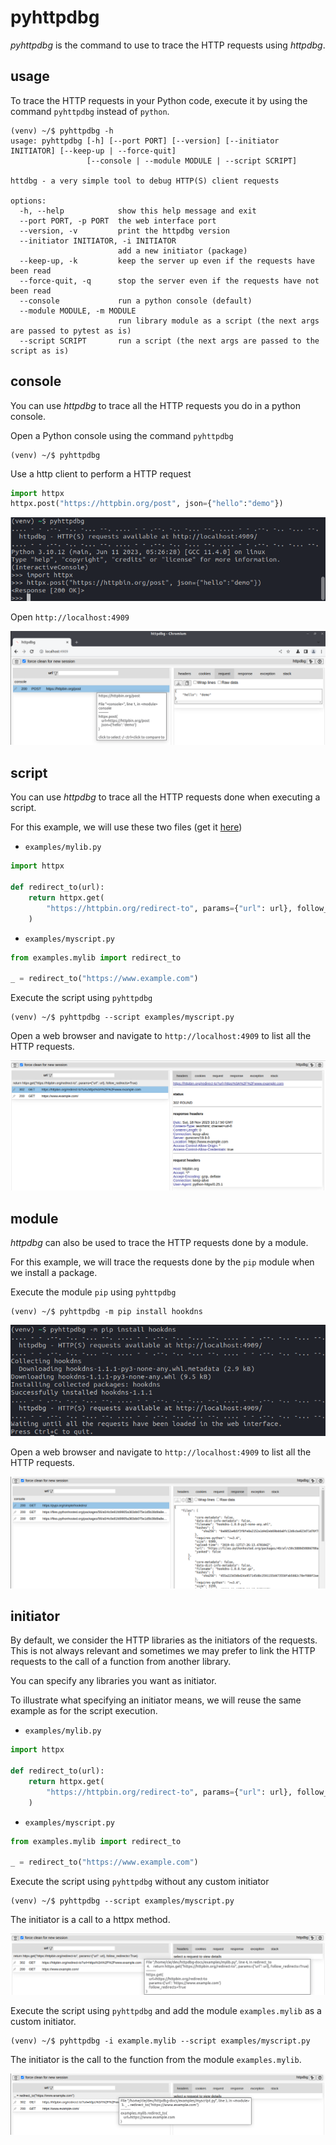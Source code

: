 # pyhttpdbg

_pyhttpdbg_ is the command to use to trace the HTTP requests using _httpdbg_.

## usage

To trace the HTTP requests in your Python code, execute it by using the command `pyhttpdbg` instead of `python`.

```console
(venv) ~/$ pyhttpdbg -h
usage: pyhttpdbg [-h] [--port PORT] [--version] [--initiator INITIATOR] [--keep-up | --force-quit]
                 [--console | --module MODULE | --script SCRIPT]

httdbg - a very simple tool to debug HTTP(S) client requests

options:
  -h, --help            show this help message and exit
  --port PORT, -p PORT  the web interface port
  --version, -v         print the httpdbg version
  --initiator INITIATOR, -i INITIATOR
                        add a new initiator (package)
  --keep-up, -k         keep the server up even if the requests have been read
  --force-quit, -q      stop the server even if the requests have not been read
  --console             run a python console (default)
  --module MODULE, -m MODULE
                        run library module as a script (the next args are passed to pytest as is)
  --script SCRIPT       run a script (the next args are passed to the script as is)

```

## console

You can use _httpdbg_ to trace all the HTTP requests you do in a python console.

Open a Python console using the command `pyhttpdbg`

```console
(venv) ~/$ pyhttpdbg
```

Use a http client to perform a HTTP request

```python
import httpx
httpx.post("https://httpbin.org/post", json={"hello":"demo"})
```

![pyhttpdbg console](img/console-post-1.png)

Open `http://localhost:4909`

![httpdbg web interface](img/console-post-2.png)

## script

You can use _httpdbg_ to trace all the HTTP requests done when executing a script.

For this example, we will use these two files (get it [here](https://github.com/cle-b/httpdbg-docs/tree/main/examples))

   * `examples/mylib.py`

```python
import httpx

def redirect_to(url):
    return httpx.get(
        "https://httpbin.org/redirect-to", params={"url": url}, follow_redirects=True
    )
```

   * `examples/myscript.py`

```python
from examples.mylib import redirect_to

_ = redirect_to("https://www.example.com")
```

Execute the script using `pyhttpdbg`

```console
(venv) ~/$ pyhttpdbg --script examples/myscript.py
```

Open a web browser and navigate to `http://localhost:4909` to list all the HTTP requests.

![httpdbg web interface](img/myscript-1.png)

## module

_httpdbg_ can also be used to trace the HTTP requests done by a module.

For this example, we will trace the requests done by the `pip` module when we install a package.

Execute the module `pip` using `pyhttpdbg`

```console
(venv) ~/$ pyhttpdbg -m pip install hookdns
```

![pyhttpdbg -m pip install hookdns](img/module-pip-1.png)

Open a web browser and navigate to `http://localhost:4909` to list all the HTTP requests.

![httpdbg web interface](img/module-pip-2.png)

## initiator

By default, we consider the HTTP libraries as the initiators of the requests. This is not always relevant and sometimes we may prefer to link the HTTP requests to the call of a function from another library. 

You can specify any libraries you want as initiator.

To illustrate what specifying an initiator means, we will reuse the same example as for the script execution. 

   * `examples/mylib.py`

```python
import httpx

def redirect_to(url):
    return httpx.get(
        "https://httpbin.org/redirect-to", params={"url": url}, follow_redirects=True
    )
```

   * `examples/myscript.py`

```python
from examples.mylib import redirect_to

_ = redirect_to("https://www.example.com")
```

Execute the script using `pyhttpdbg` without any custom initiator

```console
(venv) ~/$ pyhttpdbg --script examples/myscript.py
```

The initiator is a call to a httpx method.

![httpdbg web interface](img/initiator-1.png)

Execute the script using `pyhttpdbg` and add the module `examples.mylib` as a custom initiator.

```console
(venv) ~/$ pyhttpdbg -i example.mylib --script examples/myscript.py
```

The initiator is the call to the function from the module `examples.mylib`.

![httpdbg web interface](img/initiator-2.png)
